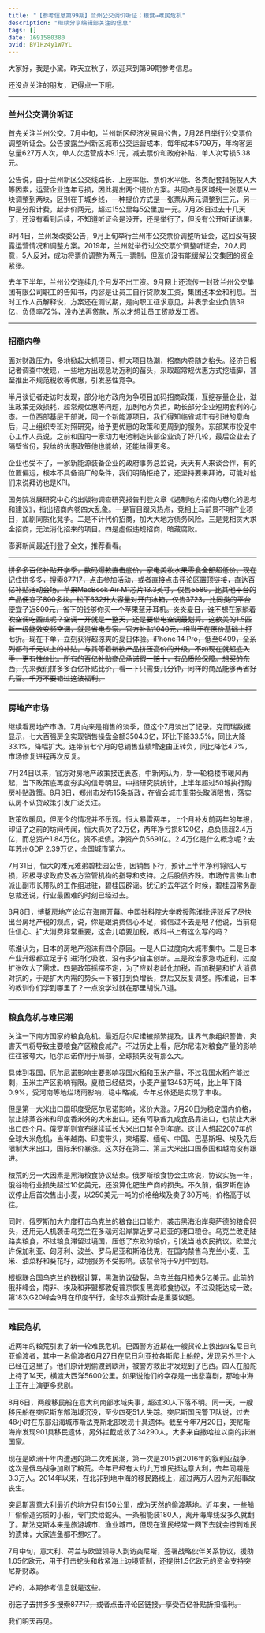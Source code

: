 ```yaml
---
title: "【参考信息第99期】兰州公交调价听证；粮食→难民危机"
description: "继续分享编辑部关注的信息"
tags: []
date: 1691580380
bvid: BV1Hz4y1W7YL
---
```

大家好，我是小黛。昨天立秋了，欢迎来到第99期参考信息。

还没点关注的朋友，记得点一下哦。

---

### 兰州公交调价听证

首先关注兰州公交。7月中旬，兰州新区经济发展局公告，7月28日举行公交票价调整听证会。公告披露兰州新区城市公交运营成本，每年成本5709万，年均客运总量627万人次，单人次运营成本9.1元，减去票价和政府补贴，单人次亏损5.38元。

公告说，由于兰州新区公交线路长、上座率低、票价水平低、各类配套措施投入大等因素，运营企业连年亏损，因此提出两个提价方案。共同点是区域线一张票从一块调整到两块，区别在于城乡线，一种提价方式是一张票从两元调整到三元，另一种是分段计费，起步价两元，超过15公里每5公里加一元。7月28日过去十几天了，还没有看到后续，不知道听证会是没开，还是举行了，但没有公开听证结果。

8月4日，兰州发改委公告，9月上旬举行兰州市公交票价调整听证会，这回没有披露运营情况和调整方案。2019年，兰州就举行过公交票价调整听证会，20人同意，5人反对，成功将票价调整为两元一票制，但涨价没有能缓解公交集团的资金紧张。

去年下半年，兰州公交连续几个月发不出工资。9月网上还流传一封致兰州公交集团有限公司职工的告知书，内容是让员工自行贷款发工资，集团还本金和利息。当时工作人员解释说，方案还在测试期，是向职工征求意见，并表示企业负债39亿，负债率72%，没办法再贷款，所以才想让员工贷款发工资。

---

### 招商内卷

面对财政压力，多地掀起大抓项目、抓大项目热潮，招商内卷随之抬头。经济日报记者调查中发现，一些地方出现急功近利的苗头，采取超常规优惠方式挖墙脚，甚至推出不规范税收等优惠，引发恶性竞争。

半月谈记者走访时发现，部分地方政府为争项目加码招商政策，互挖存量企业，滋生政策无效损耗，超常规优惠等问题，加剧地方负担，助长部分企业短期套利的心态。一位西部基层干部说，同一个新能源项目，我们得知临省城市有引进的意向后，马上组织专班对照研究，给予更优惠的政策和更周到的服务。东部某市投促中心工作人员说，之前和国内一家动力电池制造头部企业谈了好几轮，最后企业去了隔壁省份，我给的优惠政策他也能给，还能给得更多。

企业也受不了，一家新能源装备企业的政府事务总监说，天天有人来谈合作，有的位置偏远，根本不具备设厂的条件，我们明确拒绝了，还坚持要来拜访，可能对他们来说拜访也是KPI。

国务院发展研究中心的出版物调查研究报告刊登文章《遏制地方招商内卷化的思考和建议》，指出招商内卷四大乱象。一是盲目跟风热点，竞相上马前景不明产业项目，加剧同质化竞争。二是不计代价招商，加大大地方债务风险。三是竞相贪大求全招商，无法消化招来的项目。四是虚假违规招商，暗藏腐败。

澎湃新闻最近刊登了全文，推荐看看。

---

~~拼多多百亿补贴开学季，数码爆款直击底价，家电美妆水果零食全部超低价。现在记住拼多多，搜索87717，点击参加活动，或者直接点击评论区置顶链接，直达百亿补贴活动会场。苹果MacBook Air M1芯片13.3英寸，仅售5589，比其他平台的产品便宜了800多块。松下632升大容量对开门冰箱，仅售3723，比同类的平台便宜了近800元，省下的钱够你买一个苹果蓝牙耳机。炎炎夏日，谁不想在家躺着吹空调吃西瓜呢？空调一开就是一整天，还是要借电空调最划算。这款美的1.5匹新一级能效变频空调，就是省电专家。官方补贴1040元，相当于在原价基础上打七折。现在下单，立刻获得超凉爽的夏日体验。iPhone 14 Pro，低至6499，全系列都有千元以上的补贴。与其等着新款产品挤压高价的升级，不如现在就超底入手，更有性价比。所有的百亿补贴商品承诺假一赔十，有品质险保障。想买的东西，先来我们拼多多百亿补贴比价，看一下只需要几分钟，同样的商品能够再省好几百。千万不要错过这波福利。~~

---

### 房地产市场

继续看房地产市场。7月向来是销售的淡季，但这个7月淡出了记录。克而瑞数据显示，七大百强房企实现销售操盘金额3504.3亿，环比下降33.5%，同比大降33.1%，降幅扩大。连带前七个月的总销售业绩增速由正转负，同比降低4.7%，市场修复进程再次反复。

7月24日以来，官方对房地产政策接连表态，中新网认为，新一轮稳楼市暖风再起，当下政策底再度夯实的信号明显。中指研究院统计，上半年超过50城执行购房补贴政策。8月3日，郑州市发布15条新政，在省会城市里带头取消限售，落实认房不认贷政策引发广泛关注。

政策吹暖风，但房企的情况并不乐观。恒大暴雷两年，上个月补发前两年的年报，印证了之前的坊间传闻，恒大真欠了2万亿，两年净亏损8120亿，总负债超2.4万亿，而总资产1.84万亿，资不抵债。净资产负5691亿。2.4万亿是什么概念呢？去年苏州GDP 2.39万亿，全国城市第六。

7月31日，恒大的难兄难弟碧桂园公告，因销售下行，预计上半年净利将陷入亏损，积极寻求政府及各方监管机构的指导和支持。之后股债齐跌。市场传言佛山市派出副市长带队的工作组进驻，碧桂园辟谣。犹记的去年这个时候，碧桂园常务副总裁还说，行业最困难的时刻已经过去。

8月8日，博鳌房地产论坛在海南开幕。中国社科院大学教授陈淮批评驳斥了尽快出台房地产税的观点，说，你是跟消费信心不足，诚信过不去是吧？他说，当前稳住信心、扩大消费非常重要，这会儿咱要加税，教科书上有这么写的吗？

陈淮认为，日本的房地产泡沫有四个原因。一是人口过度向大城市集中。二是日本产业升级都立足于引进消化吸收，没有多少自主创新。三是政治家急功近利，过度扩张吹大了需求。四是政策摇摆不定，为了应对老龄化加税，而加税是和扩大消费对抗的，于是扩大内需的势头一下被打到负增长，然后又反复调整。陈淮说，日本的教训你们学到哪里了？一点没学过就在那里胡说八道。

---

### 粮食危机与难民潮

关注一下南方国家的粮食危机。最近厄尔尼诺被频繁提及，世界气象组织警告，灾害天气将导致主要粮食产区粮食减产。不过历史上看，厄尔尼诺对粮食产量的影响往往被夸大，厄尔尼诺作用于局部，全球损失没有那么大。

具体到我国，厄尔尼诺影响主要影响我国水稻和玉米产量，不过我国水稻产能过剩，玉米主产区影响有限。夏粮已经结束，小麦产量13453万吨，比上年下降0.9%，受河南等地烂场雨影响，稳中略减，今年总体还是实现了丰收。

但是第一大米出口国印度受厄尔尼诺影响，米价大涨。7月20日为稳定国内价格，禁止除蒸谷米和印度香米外的大米出口。还有阿联酋九成食品靠进口，也禁止大米出口四个月。俄罗斯则宣布继续延长大米出口禁令到年底。这让人想起2007年的全球大米危机，当年越南、印度带头，柬埔寨、缅甸、中国、巴基斯坦、埃及先后限制大米出口，国际米价暴涨。这次好在第二、第三大米出口国泰国和越南没有跟进。

粮荒的另一大因素是黑海粮食协议结束。俄罗斯粮食协会主席说，协议实施一年，俄谷物行业损失超过10亿美元，还没算化肥生产商的损失。不久前，俄罗斯在协议停止后首次售出小麦，以250美元一吨的价格给埃及卖了30万吨，价格高于以往。

同时，俄罗斯加大力度打击乌克兰的粮食出口能力，袭击黑海沿岸奥萨德的粮食码头，还用无人机袭击乌克兰在多瑙河沿岸靠近罗马尼亚的港口粮仓。乌克兰改走陆路卖粮食，不过粮食滞留过境国，压低了东欧的粮价，引发当地农民抗议。欧盟允许保加利亚、匈牙利、波兰、罗马尼亚和斯洛伐克，在国内禁售乌克兰小麦、玉米、油菜籽和葵花籽，过境服务不受影响。该禁令将于9月中到期。

根据联合国乌克兰的数据计算，黑海协议破裂，乌克兰每月损失5亿美元。此前的俄非峰会，南非、埃及和非盟都敦促普京恢复黑海粮食协议，不过没能达成一致。第18次G20峰会9月在印度举行，全球农业预计会是重要议题。

---

### 难民危机

近两年的粮荒引发了新一轮难民危机。巴西警方近期在一艘货轮上救出四名尼日利亚偷渡者，其中一名偷渡者6月27日在尼日利亚拉各斯爬上船舵，发现另外三个人已经在这里了。他们原计划偷渡到欧洲，被警方救出才发现到了巴西。四人在船舵上待了14天，横渡大西洋5600公里。如果说他们的幸存是一出悲喜剧，那地中海上正在上演更多悲剧。

8月6日，两艘移民船在意大利南部水域失事，超过30人下落不明。同一天，一艘移民船在突尼斯东部海域沉没，至少四死51人失踪。突尼斯国民警卫队说，过去48小时在东部沿海城市斯法克斯北部发现十具遗体。截至今年7月20日，突尼斯海岸发现901具移民遗体，另外拦截或救了34290人，大多来自撒哈拉以南的非洲国家。

现在是欧洲十年内遭遇的第二次难民潮，第一次是2015到2016年的叙利亚战争，这次是俄乌战争加剧了粮荒。今年已经有大约九万难民抵达意大利，去年同期是3.3万人。2014年以来，在北非到地中海的移民路线上，超过两万人因为沉船事故丧生。

突尼斯离意大利最近的地方只有150公里，成为天然的偷渡基地。近年来，一些船厂偷偷造劣质的小船，专门卖给蛇头。一条船能装180人，离开海岸线没多久就翻了。斯法克斯本来是旅游城市、渔业城市，但现在渔民经常一网下去就会捞到难民的遗体，大家连鱼都不想吃了。

7月中旬，意大利、荷兰与欧盟领导人到访突尼斯，签署战略伙伴关系协议，援助1.05亿欧元，用于打击蛇头和收紧海上边境管制，还提供1.5亿欧元的资金支持突尼斯财政。

好的，本期参考信息就是这些。

~~别忘了去拼多多搜索87717，或者点击评论区链接，享受百亿补贴折扣福利。~~

我们明天再见。

